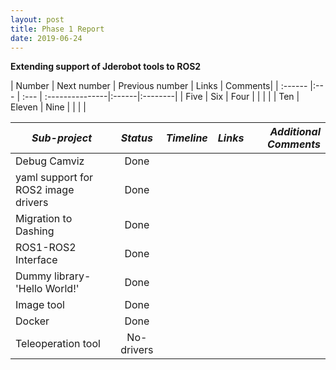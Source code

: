 ```yaml
---
layout: post
title: Phase 1 Report 
date: 2019-06-24 
---
```


**Extending support of Jderobot tools to ROS2**




| Number | Next number | Previous number | Links | Comments|
| :------ |:--- | :--- | :---------------|:------|:--------|
| Five | Six | Four |                    |       |         |
| Ten | Eleven | Nine |                  |       |         |



| *Sub-project* |  *Status*     |  *Timeline* | *Links*  | *Additional Comments* |
| ------------- |:-------------:| -----------:| --------:| ---------------------:|      
| Debug Camviz      | Done |       |          |          |                       |
| yaml support for ROS2 image drivers      | Done     |         |          |     |                    
| Migration to Dashing | Done      |           |          |                      |
| ROS1-ROS2 Interface | Done      |           |          |                       |
| Dummy library- 'Hello World!' | Done      |           |          |             |
| Image tool | Done      |           |          |                                |
| Docker | Done      |           |          |                                    |
| Teleoperation tool | No-drivers      |           |          |                                    |


